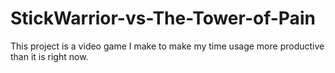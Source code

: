 # StickWarrior-vs-The-Tower-of-Pain
This project is a video game I make to make my time usage more productive than it is right now. 

